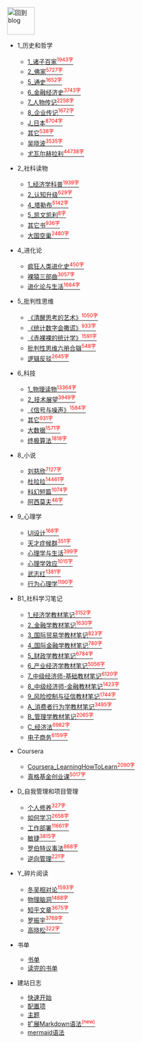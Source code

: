
<a href="http://www.guofei.site" target='blog'>
<img src="http://www.guofei.site/public/img/me.png"  alt="回到blog" height="64" width="64">
</a>

* 1_历史和哲学
    * [1_诸子百家<sup style = "color:red">1943字<sup>](docs/1_历史和哲学/1_诸子百家.md)
    * [2_佛家<sup style = "color:red">5727字<sup>](docs/1_历史和哲学/2_佛家.md)
    * [5_通史<sup style = "color:red">1652字<sup>](docs/1_历史和哲学/5_通史.md)
    * [6_金融经济史<sup style = "color:red">3743字<sup>](docs/1_历史和哲学/6_金融经济史.md)
    * [7_人物传记<sup style = "color:red">2258字<sup>](docs/1_历史和哲学/7_人物传记.md)
    * [8_企业传记<sup style = "color:red">1672字<sup>](docs/1_历史和哲学/8_企业传记.md)
    * [J_日本<sup style = "color:red">8704字<sup>](docs/1_历史和哲学/J_日本.md)
    * [其它<sup style = "color:red">538字<sup>](docs/1_历史和哲学/其它.md)
    * [吴晓波<sup style = "color:red">3535字<sup>](docs/1_历史和哲学/吴晓波.md)
    * [尤瓦尔赫拉利<sup style = "color:red">44738字<sup>](docs/1_历史和哲学/尤瓦尔赫拉利.md)
* 2_社科读物
    * [1_经济学科普<sup style = "color:red">1939字<sup>](docs/2_社科读物/1_经济学科普.md)
    * [2_认知升级<sup style = "color:red">629字<sup>](docs/2_社科读物/2_认知升级.md)
    * [4_塔勒布<sup style = "color:red">5142字<sup>](docs/2_社科读物/4_塔勒布.md)
    * [5_凯文凯利<sup style = "color:red">8字<sup>](docs/2_社科读物/5_凯文凯利.md)
    * [其它书<sup style = "color:red">936字<sup>](docs/2_社科读物/其它书.md)
    * [大国空巢<sup style = "color:red">2480字<sup>](docs/2_社科读物/大国空巢.md)
* 4_进化论
    * [疯狂人类进化史<sup style = "color:red">450字<sup>](docs/4_进化论/疯狂人类进化史.md)
    * [裸猿三部曲<sup style = "color:red">3057字<sup>](docs/4_进化论/裸猿三部曲.md)
    * [进化论与生活<sup style = "color:red">1664字<sup>](docs/4_进化论/进化论与生活.md)
* 5_批判性思维
    * [《清醒思考的艺术》<sup style = "color:red">1050字<sup>](docs/5_批判性思维/《清醒思考的艺术》.md)
    * [《统计数字会撒谎》<sup style = "color:red">933字<sup>](docs/5_批判性思维/《统计数字会撒谎》.md)
    * [《赤裸裸的统计学》<sup style = "color:red">1591字<sup>](docs/5_批判性思维/《赤裸裸的统计学》.md)
    * [批判性思维六册合辑<sup style = "color:red">548字<sup>](docs/5_批判性思维/批判性思维六册合辑.md)
    * [逻辑反驳<sup style = "color:red">2645字<sup>](docs/5_批判性思维/逻辑反驳.md)
* 6_科技
    * [1_物理读物<sup style = "color:red">13364字<sup>](docs/6_科技/1_物理读物.md)
    * [2_技术展望<sup style = "color:red">3949字<sup>](docs/6_科技/2_技术展望.md)
    * [《信号与噪声》<sup style = "color:red">1584字<sup>](docs/6_科技/《信号与噪声》.md)
    * [其它<sup style = "color:red">931字<sup>](docs/6_科技/其它.md)
    * [大数据<sup style = "color:red">1571字<sup>](docs/6_科技/大数据.md)
    * [终极算法<sup style = "color:red">1818字<sup>](docs/6_科技/终极算法.md)
* 8_小说
    * [刘慈欣<sup style = "color:red">7127字<sup>](docs/8_小说/刘慈欣.md)
    * [杜拉拉<sup style = "color:red">14461字<sup>](docs/8_小说/杜拉拉.md)
    * [科幻短篇<sup style = "color:red">1074字<sup>](docs/8_小说/科幻短篇.md)
    * [阿西莫夫<sup style = "color:red">46字<sup>](docs/8_小说/阿西莫夫.md)
* 9_心理学
    * [UI设计<sup style = "color:red">168字<sup>](docs/9_心理学/UI设计.md)
    * [天才症候群<sup style = "color:red">351字<sup>](docs/9_心理学/天才症候群.md)
    * [心理学与生活<sup style = "color:red">399字<sup>](docs/9_心理学/心理学与生活.md)
    * [心理学效应<sup style = "color:red">1015字<sup>](docs/9_心理学/心理学效应.md)
    * [武志红<sup style = "color:red">1381字<sup>](docs/9_心理学/武志红.md)
    * [行为心理学<sup style = "color:red">1190字<sup>](docs/9_心理学/行为心理学.md)
* B1_社科学习笔记
    * [1_经济学教材笔记<sup style = "color:red">3152字<sup>](docs/B1_社科学习笔记/1_经济学教材笔记.md)
    * [2_金融学教材笔记<sup style = "color:red">1630字<sup>](docs/B1_社科学习笔记/2_金融学教材笔记.md)
    * [3_国际贸易学教材笔记<sup style = "color:red">823字<sup>](docs/B1_社科学习笔记/3_国际贸易学教材笔记.md)
    * [4_国际金融学教材笔记<sup style = "color:red">780字<sup>](docs/B1_社科学习笔记/4_国际金融学教材笔记.md)
    * [5_财政学教材笔记<sup style = "color:red">6784字<sup>](docs/B1_社科学习笔记/5_财政学教材笔记.md)
    * [6_产业经济学教材笔记<sup style = "color:red">5056字<sup>](docs/B1_社科学习笔记/6_产业经济学教材笔记.md)
    * [7_中级经济师-基础教材笔记<sup style = "color:red">6120字<sup>](docs/B1_社科学习笔记/7_中级经济师-基础教材笔记.md)
    * [8_中级经济师-金融教材笔记<sup style = "color:red">1423字<sup>](docs/B1_社科学习笔记/8_中级经济师-金融教材笔记.md)
    * [9_风险控制与征信教材笔记<sup style = "color:red">1744字<sup>](docs/B1_社科学习笔记/9_风险控制与征信教材笔记.md)
    * [A_消费者行为学教材笔记<sup style = "color:red">3495字<sup>](docs/B1_社科学习笔记/A_消费者行为学教材笔记.md)
    * [B_管理学教材笔记<sup style = "color:red">2065字<sup>](docs/B1_社科学习笔记/B_管理学教材笔记.md)
    * [C_经济法<sup style = "color:red">6982字<sup>](docs/B1_社科学习笔记/C_经济法.md)
    * [电子商务<sup style = "color:red">6159字<sup>](docs/B1_社科学习笔记/电子商务.md)
* Coursera
    * [Coursera_LearningHowToLearn<sup style = "color:red">2090字<sup>](docs/Coursera/Coursera_LearningHowToLearn.md)
    * [真格基金创业课<sup style = "color:red">5017字<sup>](docs/Coursera/真格基金创业课.md)
* D_自我管理和项目管理
    * [个人修养<sup style = "color:red">327字<sup>](docs/D_自我管理和项目管理/个人修养.md)
    * [如何学习<sup style = "color:red">2658字<sup>](docs/D_自我管理和项目管理/如何学习.md)
    * [工作部署<sup style = "color:red">11661字<sup>](docs/D_自我管理和项目管理/工作部署.md)
    * [敏捷<sup style = "color:red">3815字<sup>](docs/D_自我管理和项目管理/敏捷.md)
    * [罗伯特议事法<sup style = "color:red">868字<sup>](docs/D_自我管理和项目管理/罗伯特议事法.md)
    * [逆向管理<sup style = "color:red">221字<sup>](docs/D_自我管理和项目管理/逆向管理.md)
* Y_碎片阅读
    * [冬吴相对论<sup style = "color:red">1593字<sup>](docs/Y_碎片阅读/冬吴相对论.md)
    * [物理脑洞<sup style = "color:red">1488字<sup>](docs/Y_碎片阅读/物理脑洞.md)
    * [知乎文章<sup style = "color:red">3675字<sup>](docs/Y_碎片阅读/知乎文章.md)
    * [罗振宇<sup style = "color:red">3769字<sup>](docs/Y_碎片阅读/罗振宇.md)
    * [高晓松<sup style = "color:red">322字<sup>](docs/Y_碎片阅读/高晓松.md)


* 书单
    * [书单](书单/书单.md)
    * [读完的书单](书单/读完的书单.md)
* 建站日志
    * [快速开始](建站日志/quickstart.md)
    * [配置项](建站日志/configuration.md)
    * [主题](建站日志/themes.md)
    * [扩展Markdown语法<sup style="color:red">(new)<sup>](建站日志/markdown.md)
    * [mermaid语法](建站日志/mermaid.md)
